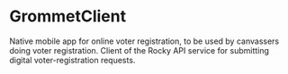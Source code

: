 # GrommetClient
Native mobile app for online voter registration, to be used by canvassers doing voter registration. Client of the Rocky API service for submitting digital voter-registration requests.
